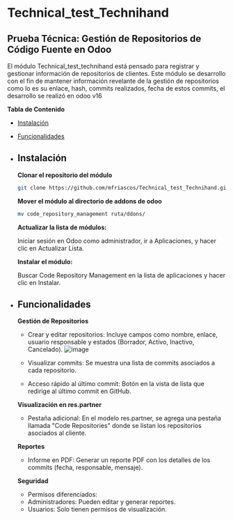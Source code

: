 # Technical_test_Technihand
## Prueba Técnica: Gestión de Repositorios de Código Fuente en Odoo 


El módulo Technical_test_technihand está pensado para registrar y gestionar información de repositorios de clientes. Este módulo se desarrollo con el fin de mantener información revelante de la gestión de repositorios como lo es su enlace, hash, commits realizados, fecha de estos commits, el desarrollo se realizó en odoo v16 

**Tabla de Contenido**

- [Instalación](##Instalación)
- [Funcionalidades](#Funcionalidaes)


- ## Instalación

  **Clonar el repositorio del módulo**
  ```bash
  git clone https://github.com/mfriascos/Technical_test_Technihand.git
  ```

  **Mover el módulo al directorio de addons de odoo**
  ```bash
  mv code_repository_management ruta/ddons/
  ```
  **Actualizar la lista de módulos:**

  Iniciar sesión en Odoo como administrador, ir a Aplicaciones, y hacer clic en Actualizar Lista.

  **Instalar el módulo:**

  Buscar Code Repository Management en la lista de aplicaciones y hacer clic en Instalar.

- ## Funcionalidades
  
  **Gestión de Repositorios**
  - Crear y editar repositorios: Incluye campos como nombre, enlace, usuario responsable y estados (Borrador, Activo, Inactivo, Cancelado).
    ![image](https://github.com/mfriascos/Technical_test_Technihand/assets/90413990/98fff20f-0e6e-4942-9701-6164be0f7703)

  - Visualizar commits: Se muestra una lista de commits asociados a cada repositorio.
  - Acceso rápido al último commit: Botón en la vista de lista que redirige al último commit en GitHub.

  **Visualización en res.partner**
  - Pestaña adicional: En el modelo res.partner, se agrega una pestaña llamada "Code Repositories" donde se listan los repositorios asociados al cliente.

  **Reportes**
  - Informe en PDF: Generar un reporte PDF con los detalles de los commits (fecha, responsable, mensaje).

  **Seguridad**
  - Permisos diferenciados:
  - Administradores: Pueden editar y generar reportes.
  - Usuarios: Solo tienen permisos de visualización.
  

